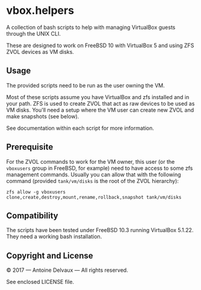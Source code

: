 vbox.helpers
============

A collection of bash scripts to help with managing VirtualBox guests through the UNIX CLI.

These are designed to work on FreeBSD 10 with VirtualBox 5 and using ZFS ZVOL devices as VM disks.


Usage
-----
The provided scripts need to be run as the user owning the VM.

Most of these scripts assume you have VirtualBox and zfs installed and in your path.  ZFS is used to create ZVOL that act as raw devices to be used as VM disks.  You'll need a setup where the VM user can create new ZVOL and make snapshots (see below).

See documentation within each script for more information.


Prerequisite
------------
For the ZVOL commands to work for the VM owner, this user (or the `vboxusers` group in FreeBSD, for example) need to have access to some zfs management commands.  Usually you can allow that with the following command (provided `tank/vm/disks` is the root of the ZVOL hierarchy):

    zfs allow -g vboxusers clone,create,destroy,mount,rename,rollback,snapshot tank/vm/disks


Compatibility
-------------
The scripts have been tested under FreeBSD 10.3 running VirtualBox 5.1.22.  They need a working bash installation.


Copyright and License
---------------------
© 2017 — Antoine Delvaux — All rights reserved.

See enclosed LICENSE file.
